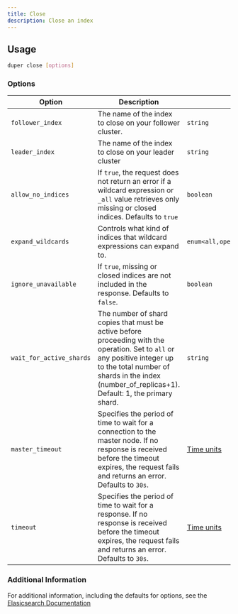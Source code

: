 ```yaml
---
title: Close
description: Close an index
---
```


## Usage

```sh
duper close [options]
```

### Options

| Option | Description | Type | Alias | Required |
| -------- | ----------- | ------- | -------- | -------- |
| `follower_index` | The name of the index to close on your follower cluster. | `string` | `f` | False |
| `leader_index` | The name of the index to close on your leader cluster | `string` | `l` | False |
| `allow_no_indices` | If `true`, the request does not return an error if a wildcard expression or `_all` value retrieves only missing or closed indices. Defaults to `true`| `boolean` | | False |
| `expand_wildcards` | Controls what kind of indices that wildcard expressions can expand to. | `enum<all,open,closed,hidden,none>` | | False |
| `ignore_unavailable` | If `true`, missing or closed indices are not included in the response. Defaults to `false`. | `boolean` | | False |
| `wait_for_active_shards` | The number of shard copies that must be active before proceeding with the operation. Set to `all` or any positive integer up to the total number of shards in the index (number_of_replicas+1). Default: 1, the primary shard. | `string` | | False |
| `master_timeout` | Specifies the period of time to wait for a connection to the master node. If no response is received before the timeout expires, the request fails and returns an error. Defaults to `30s`. | [Time units](https://www.elastic.co/guide/en/elasticsearch/reference/current/common-options.html#time-units) | | False |
| `timeout` | Specifies the period of time to wait for a response. If no response is received before the timeout expires, the request fails and returns an error. Defaults to `30s`. | [Time units](https://www.elastic.co/guide/en/elasticsearch/reference/current/common-options.html#time-units) | | False |

### Additional Information

For additional information, including the defaults for options, see the [Elasicsearch Documentation](https://www.elastic.co/guide/en/elasticsearch/reference/current/indices-close.html)
